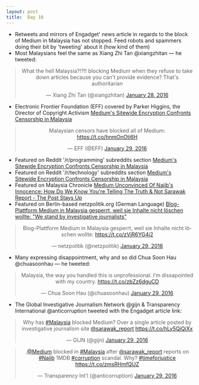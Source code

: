 ```yaml
---
layout: post
title:  Day 10
---
```


- Retweets and mirrors of Engadget' news article in regards to the block of Medium in Malaysia has not stopped. Feed robots and spammers doing their bit by 'tweeting' about it (how kind of them)
- Most Malaysians feel the same as Xiang Zhi Tan ‏@xiangzhitan &mdash; he tweeted: 

<center>
<blockquote class="twitter-tweet" lang="en"><p lang="en" dir="ltr">What the hell Malaysia?!?!! blocking Medium when they refuse to take down articles because you can&#39;t provide evidence? That&#39;s authoritarian</p>&mdash; Xiang Zhi Tan (@xiangzhitan) <a href="https://twitter.com/xiangzhitan/status/692751819190198272">January 28, 2016</a></blockquote>
</center>

- Electronic Frontier Foundation (EFF) covered by Parker Higgins, the Director of Copyright Activism <a href="https://www.eff.org/deeplinks/2016/01/mediums-sitewide-encryption-confronts-censorship-malaysia" target="_blank">Medium's Sitewide Encryption Confronts Censorship in Malaysia</a>

<center>
<blockquote class="twitter-tweet" lang="en"><p lang="en" dir="ltr">Malaysian censors have blocked all of Medium: <a href="https://t.co/hnmOnOti6H">https://t.co/hnmOnOti6H</a></p>&mdash; EFF (@EFF) <a href="https://twitter.com/EFF/status/692866083561148417">January 29, 2016</a></blockquote>
</center> 

- Featured on Reddit '/r/programming' subreddits section <a href="https://www.reddit.com/r/programming/comments/4369dk/mediums_sitewide_encryption_confronts_censorship/" target="_blank">Medium's Sitewide Encryption Confronts Censorship in Malaysia</a>
- Featured on Reddit '/r/technology' subreddits section <a href="https://www.reddit.com/r/technology/comments/436afz/mediums_sitewide_encryption_confronts_censorship/" target="_blank">Medium's Sitewide Encryption Confronts Censorship in Malaysia</a> 
- Featured on Malaysia Chronicle <a href="http://www.malaysia-chronicle.com/index.php?option=com_k2&view=item&id=610327:how-do-we-know-youre-telling-the-truth--not-sarawak-report-the-post-stays-up-medium-tells-najib--co&Itemid=2" target="_blank">Medium Unconvinced Of Najib's Innocence: How Do We Know You're Telling The Truth &amp; Not Sarawak Report - The Post Stays Up </a>
- Featured on Berlin-based netzpolitik.org (German Language) <a href="https://netzpolitik.org/2016/blog-plattform-medium-in-malaysia-gesperrt-weil-sie-inhalte-nicht-loeschen-wollte-we-stand-by-investigative-journalists/" target="_blank">Blog-Plattform Medium in Malaysia gesperrt, weil sie Inhalte nicht löschen wollte: "We stand by investigative journalists"</a>

<center>
<blockquote class="twitter-tweet" lang="en"><p lang="de" dir="ltr">Blog-Plattform Medium in Malaysia gesperrt, weil sie Inhalte nicht löschen wollte: <a href="https://t.co/zVjR6YG4j2">https://t.co/zVjR6YG4j2</a></p>&mdash; netzpolitik (@netzpolitik) <a href="https://twitter.com/netzpolitik/status/693041925486678016">January 29, 2016</a></blockquote>
</center>
  
- Many expressing disappointment, why and so did Chua Soon Hau @chuasoonhau &mdash; he tweeted:

<center>
<blockquote class="twitter-tweet" lang="en"><p lang="en" dir="ltr">Malaysia, the way you handled this is unprofessional. I’m dissapointed with my country. <a href="https://t.co/zbZz6dguCD">https://t.co/zbZz6dguCD</a></p>&mdash; Chua Soon Hau (@chuasoonhau) <a href="https://twitter.com/chuasoonhau/status/693088081960767488">January 29, 2016</a></blockquote>
</center>

- The Global Investigative Journalism Network @gijn &amp; Transparency International @anticorruption tweeted with the Engadget article link:

<center>
<blockquote class="twitter-tweet" lang="en"><p lang="en" dir="ltr">Why has <a href="https://twitter.com/hashtag/Malaysia?src=hash">#Malaysia</a> blocked Medium? Over a single article posted by investigative journalism site <a href="https://twitter.com/sarawak_report">@sarawak_report</a> <a href="https://t.co/hLy5QiQiXx">https://t.co/hLy5QiQiXx</a></p>&mdash; GIJN (@gijn) <a href="https://twitter.com/gijn/status/693009833864368132">January 29, 2016</a></blockquote>
<script async src="//platform.twitter.com/widgets.js" charset="utf-8"></script>

<blockquote class="twitter-tweet" lang="en"><p lang="en" dir="ltr">.<a href="https://twitter.com/Medium">@Medium</a> blocked in <a href="https://twitter.com/hashtag/Malaysia?src=hash">#Malaysia</a> after <a href="https://twitter.com/sarawak_report">@sarawak_report</a> reports on <a href="https://twitter.com/hashtag/Najib?src=hash">#Najib</a> 1MDB <a href="https://twitter.com/hashtag/corruption?src=hash">#corruption</a> scandal. Why? <a href="https://twitter.com/hashtag/timeforjustice?src=hash">#timeforjustice</a> <a href="https://t.co/zmsRHmfQUZ">https://t.co/zmsRHmfQUZ</a></p>&mdash; Transparency Int&#39;l (@anticorruption) <a href="https://twitter.com/anticorruption/status/693012989830656000">January 29, 2016</a></blockquote>
</center>